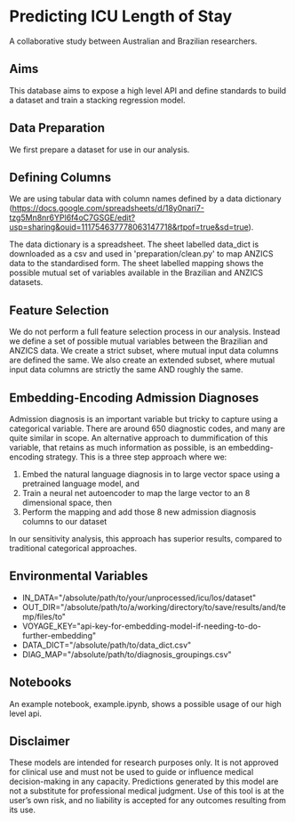# Predicting ICU Length of Stay
A collaborative study between Australian and Brazilian researchers.

## Aims
This database aims to expose a high level API and define standards to build a dataset and train a stacking regression model.

## Data Preparation
We first prepare a dataset for use in our analysis.

## Defining Columns
We are using tabular data with column names defined by a data dictionary (https://docs.google.com/spreadsheets/d/18y0nari7-tzg5Mn8nr6YPl6f4oC7GSGE/edit?usp=sharing&ouid=111754637778063147718&rtpof=true&sd=true).

The data dictionary is a spreadsheet. 
The sheet labelled data_dict is downloaded as a csv and used in 'preparation/clean.py' to map ANZICS data to the standardised form.
The sheet labelled mapping shows the possible mutual set of variables available in the Brazilian and ANZICS datasets.

## Feature Selection
We do not perform a full feature selection process in our analysis.
Instead we define a set of possible mutual variables between the Brazilian and ANZICS data.
We create a strict subset, where mutual input data columns are defined the same. 
We also create an extended subset, where mutual input data columns are strictly the same AND roughly the same.

## Embedding-Encoding Admission Diagnoses
Admission diagnosis is an important variable but tricky to capture using a categorical variable.
There are around 650 diagnostic codes, and many are quite similar in scope.
An alternative approach to dummification of this variable, that retains as much information as possible, is an embedding-encoding strategy. 
This is a three step approach where we:
1. Embed the natural language diagnosis in to large vector space using a pretrained language model, and
2. Train a neural net autoencoder to map the large vector to an 8 dimensional space, then
3. Perform the mapping and add those 8 new admission diagnosis columns to our dataset

In our sensitivity analysis, this approach has superior results, compared to traditional categorical approaches.

## Environmental Variables

- IN_DATA="/absolute/path/to/your/unprocessed/icu/los/dataset"
- OUT_DIR="/absolute/path/to/a/working/directory/to/save/results/and/temp/files/to"
- VOYAGE_KEY="api-key-for-embedding-model-if-needing-to-do-further-embedding"
- DATA_DICT="/absolute/path/to/data_dict.csv"
- DIAG_MAP="/absolute/path/to/diagnosis_groupings.csv"

## Notebooks
An example notebook, example.ipynb, shows a possible usage of our high level api.

## Disclaimer
These models are intended for research purposes only. It is not approved for clinical use and must not be used to guide or influence medical decision-making in any capacity. Predictions generated by this model are not a substitute for professional medical judgment. Use of this tool is at the user’s own risk, and no liability is accepted for any outcomes resulting from its use.
